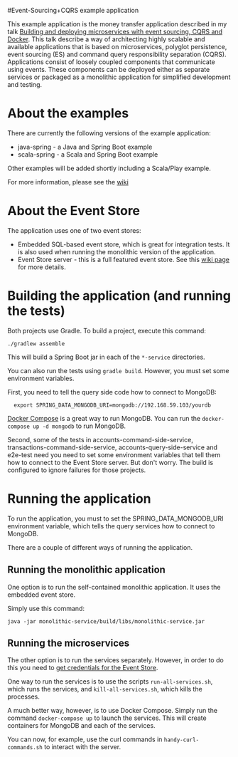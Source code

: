 #Event-Sourcing+CQRS example application

This example application is the money transfer application described in my talk [Building and deploying microservices with event sourcing, CQRS and Docker](http://plainoldobjects.com/presentations/building-and-deploying-microservices-with-event-sourcing-cqrs-and-docker/).
This talk describe a way of architecting highly scalable and available applications that is based on microservices, polyglot persistence,
event sourcing (ES) and command query responsibility separation (CQRS).
Applications consist of loosely coupled components that communicate using events.
These components can be deployed either as separate services or packaged as a monolithic application for simplified development and testing.

# About the examples

There are currently the following versions of the example application:

  * java-spring - a Java and Spring Boot example
  * scala-spring - a Scala and Spring Boot example

Other examples will be added shortly including a Scala/Play example.

For more information, please see the [wiki](../../wiki)

# About the Event Store

The application uses one of two event stores:

* Embedded SQL-based event store, which is great for integration tests.
It is also used when running the monolithic version of the application.
* Event Store server - this is a full featured event store.
See this [wiki page](../../wiki/AboutTheEventStoreServer) for more details.

# Building the application (and running the tests)

Both projects use Gradle.
To build a project, execute this command:

```
./gradlew assemble
```

This will build a Spring Boot jar in each of the `*-service` directories.

You can also run the tests using `gradle build`.
However, you must set some environment variables.

First, you need to tell the query side code how to connect to MongoDB:

```
  export SPRING_DATA_MONGODB_URI=mongodb://192.168.59.103/yourdb
```

[Docker Compose](https://docs.docker.com/compose/) is a great way to run MongoDB.
You can run the `docker-compose up -d mongodb` to run MongoDB.

Second, some of the tests in accounts-command-side-service, transactions-command-side-service, accounts-query-side-service and e2e-test need you need to set some environment variables that tell them how to connect to the Event Store server.
But don't worry.
The build is configured to ignore failures for those projects.

# Running the application

To run the application, you must to set the SPRING_DATA_MONGODB_URI environment variable, which tells the query services how to connect to MongoDB.

There are a couple of different ways of running the application.

## Running the monolithic application

One option is to run the self-contained monolithic application.
It uses the embedded event store.

Simply use this command:

```
java -jar monolithic-service/build/libs/monolithic-service.jar
```

## Running the microservices

The other option is to run the services separately.
However, in order to do this you need to [get credentials for the Event Store](../../wiki/AboutTheEventStoreServer).

One way to run the services is to use the scripts `run-all-services.sh`, which runs the services, and `kill-all-services.sh`, which kills the processes.

A much better way, however, is to use Docker Compose.
Simply run the command `docker-compose up` to launch the services.
This will create containers for MongoDB and each of the services.

You can now, for example, use the curl commands in `handy-curl-commands.sh` to interact with the server.

